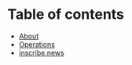 # Table of contents

* [About](README.md)
* [Operations](operations.md)
* [inscribe.news](https://inscribe.news)
